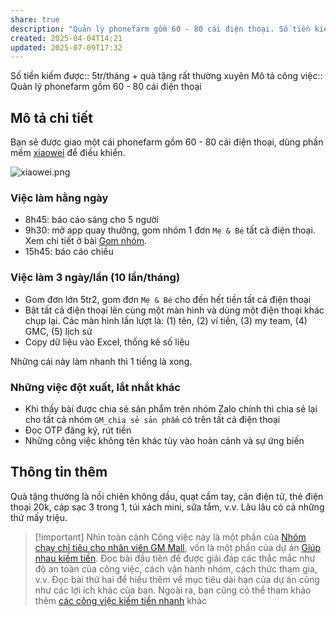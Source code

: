 ```yaml
---
share: true
description: "Quản lý phonefarm gồm 60 - 80 cái điện thoại. Số tiền kiếm được: 5 tr/tháng"
created: 2025-04-04T14:21
updated: 2025-07-09T17:32
---
```

Số tiền kiếm được:: 5tr/tháng + quà tặng rất thường xuyên
Mô tả công việc:: Quản lý phonefarm gồm 60 - 80 cái điện thoại 

## Mô tả chi tiết
Bạn sẽ được giao một cái phonefarm gồm 60 - 80 cái điện thoại, dùng phần mềm [xiaowei](https://www.xiaowei.xin/) để điều khiển.

![xiaowei.png](xiaowei.png)

### Việc làm hằng ngày
- 8h45: báo cáo sáng cho 5 người
- 9h30: mở app quay thưởng, gom nhóm 1 đơn `Mẹ & Bé` tất cả điện thoại. Xem chi tiết ở bài [Gom nhóm](./Gom%20nh%C3%B3m.md).
- 15h45: báo cáo chiều

### Việc làm 3 ngày/lần (10 lần/tháng)
- Gom đơn lớn 5tr2, gom đơn `Mẹ & Bé` cho đến hết tiền tất cả điện thoại
- Bật tất cả điện thoại lên cùng một màn hình và dùng một điện thoại khác chụp lại. Các màn hình lần lượt là: (1) tên, (2) ví tiền, (3) my team, (4) GMC, (5) lịch sử 
- Copy dữ liệu vào Excel, thống kê số liệu 

Những cái này làm nhanh thì 1 tiếng là xong.

### Những việc đột xuất, lắt nhắt khác
- Khi thấy bài được chia sẻ sản phẩm trên nhóm Zalo chính thì chia sẻ lại cho tất cả nhóm `GM_chia sẻ sản phẩm` có trên tất cả điện thoại
- Đọc OTP đăng ký, rút tiền
- Những công việc không tên khác tùy vào hoàn cảnh và sự ứng biến

## Thông tin thêm
Quà tặng thường là nồi chiên không dầu, quạt cầm tay, cân điện tử, thẻ điện thoại 20k, cáp sạc 3 trong 1, túi xách mini, sữa tắm, v.v. Lâu lâu có cả những thứ mấy triệu.

> [!important] Nhìn toàn cảnh
> Công việc này là một phần của [Nhóm chạy chỉ tiêu cho nhân viên GM Mall](./index.md), vốn là một phần của dự án [Giúp nhau kiếm tiền](../../../../../../%F0%9F%93%90D%E1%BB%B1%20%C3%A1n/Gi%C3%BAp%20nhau%20ki%E1%BA%BFm%20ti%E1%BB%81n/index.md). Đọc bài đầu tiên để được giải đáp các thắc mắc như độ an toàn của công việc, cách vận hành nhóm, cách thức tham gia, v.v. Đọc bài thứ hai để hiểu thêm về mục tiêu dài hạn của dự án cũng như các lợi ích khác của bạn. Ngoài ra, bạn cũng có thể tham khảo thêm [các công việc kiếm tiền nhanh](../../index.md) khác
